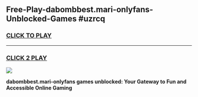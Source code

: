 
## Free-Play-dabombbest.mari-onlyfans-Unblocked-Games #uzrcq
<h3>
<a href="https://news.freeplayer.one?title=dabombbest.mari-onlyfans&ref=8M">CLICK TO PLAY</a></h3>
<hr>

<h3>
<a href="https://news.freeplayer.one?title=dabombbest.mari-onlyfans&ref=8M">CLICK 2 PLAY</a>
  
</h3>

<a href="https://news.freeplayer.one?title=dabombbest.mari-onlyfans&ref=8M"><img src="https://clearcache.store/games.png"></a>


**dabombbest.mari-onlyfans games unblocked: Your Gateway to Fun and Accessible Online Gaming**
